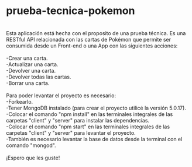 # prueba-tecnica-pokemon
<br/>
  Esta aplicación está hecha con el proposito de una prueba técnica. Es una RESTful API relacionada con las cartas de Pokémon que permite ser
consumida desde un Front-end o una App con las siguientes acciones:
<br/>
<br/>
-Crear una carta.
<br/>
-Actualizar una carta.
<br/>
-Devolver una carta.
<br/>
-Devolver todas las cartas.
<br/>
-Borrar una carta.
<br/>
<br/>
  Para poder levantar el proyecto es necesario: 
  <br/>
-Forkearlo.
<br/>
-Tener MongoDB instalado (para crear el proyecto utilicé la versión 5.0.17).
<br/>
-Colocar el comando "npm install" en las terminales integrales de las carpetas "client" y "server" para instalar las dependencias.
<br/>
-Colocar el comando "npm start" en las terminales integrales de las carpetas "client" y "server" para levantar el proyecto.
<br/>
-También es necesario levantar la base de datos desde la terminal con el comando "mongod".
<br/>
<br/>
¡Espero que les guste! 


